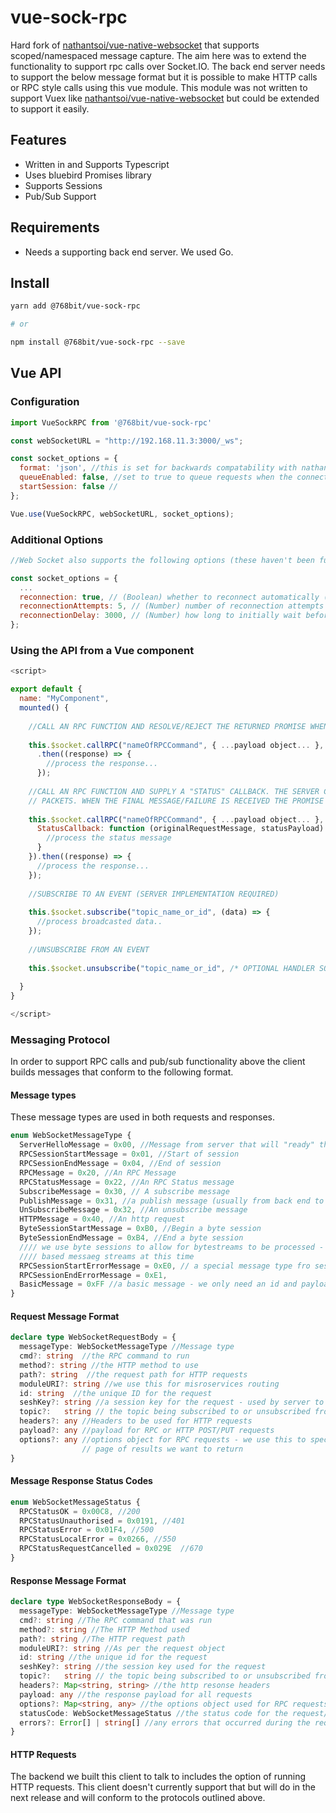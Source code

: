 # vue-sock-rpc
Hard fork of [nathantsoi/vue-native-websocket](https://github.com/nathantsoi) that supports scoped/namespaced message capture. The aim here was to extend the functionality to support 
rpc calls over Socket.IO. The back end server needs to support the below message format but it is possible to make HTTP calls or RPC style calls
using this vue module. This module was not written to support Vuex like [nathantsoi/vue-native-websocket](https://github.com/nathantsoi) but could be extended to support it easily.

## Features
- Written in and Supports Typescript
- Uses bluebird Promises library
- Supports Sessions
- Pub/Sub Support

## Requirements
- Needs a supporting back end server. We used Go.

## Install
``` bash
yarn add @768bit/vue-sock-rpc

# or

npm install @768bit/vue-sock-rpc --save
```

## Vue API

### Configuration
``` js
import VueSockRPC from '@768bit/vue-sock-rpc'

const webSocketURL = "http://192.168.11.3:3000/_ws"; 

const socket_options = {
  format: 'json', //this is set for backwards compatability with nathantsoi/vue-native-websocket
  queueEnabled: false, //set to true to queue requests when the connection isn't available.
  startSession: false //
};

Vue.use(VueSockRPC, webSocketURL, socket_options);
```
### Additional Options
``` js
//Web Socket also supports the following options (these haven't been fully tested and are disabled by default)

const socket_options = {
  ...
  reconnection: true, // (Boolean) whether to reconnect automatically (false)
  reconnectionAttempts: 5, // (Number) number of reconnection attempts before giving up (Infinity),
  reconnectionDelay: 3000, // (Number) how long to initially wait before attempting a new (1000)
};
```

### Using the API from a Vue component
```js
<script>

export default {
  name: "MyComponent",
  mounted() {
    
    //CALL AN RPC FUNCTION AND RESOLVE/REJECT THE RETURNED PROMISE WHEN A RESPONSE IS RECEIVED
    
    this.$socket.callRPC("nameOfRPCCommand", { ...payload object... }, { ...optional options payload... })
      .then((response) => {
        //process the response...
      });
    
    //CALL AN RPC FUNCTION AND SUPPLY A "STATUS" CALLBACK. THE SERVER CAN SEND BACK STATUS/PROGRESS 
    // PACKETS. WHEN THE FINAL MESSAGE/FAILURE IS RECEIVED THE PROMISE WILL BE FINALISED
    
    this.$socket.callRPC("nameOfRPCCommand", { ...payload object... }, { 
      StatusCallback: function (originalRequestMessage, statusPayload) {
        //process the status message
      }
    }).then((response) => {
      //process the response...
    });
    
    //SUBSCRIBE TO AN EVENT (SERVER IMPLEMENTATION REQUIRED)
    
    this.$socket.subscribe("topic_name_or_id", (data) => {
      //process broadcasted data..
    });
    
    //UNSUBSCRIBE FROM AN EVENT
    
    this.$socket.unsubscribe("topic_name_or_id", /* OPTIONAL HANDLER SO ONLY THE SUPPLIED HANDLER IS UNSUBSCRIBED */);
    
  }
}

</script>

```

### Messaging Protocol
In order to support RPC calls and pub/sub functionality above the client builds messages that conform to the following format. 
#### Message types
These message types are used in both requests and responses. 
```typescript
enum WebSocketMessageType {
  ServerHelloMessage = 0x00, //Message from server that will "ready" the connection for use
  RPCSessionStartMessage = 0x01, //Start of session
  RPCSessionEndMessage = 0x04, //End of session
  RPCMessage = 0x20, //An RPC Message
  RPCStatusMessage = 0x22, //An RPC Status message
  SubscribeMessage = 0x30, // A subscribe message
  PublishMessage = 0x31, //a publish message (usually from back end to front end only...
  UnSubscribeMessage = 0x32, //An unsubscribe message
  HTTPMessage = 0x40, //An http request
  ByteSessionStartMessage = 0xB0, //Begin a byte session
  ByteSessionEndMessage = 0xB4, //End a byte session
  //// we use byte sessions to allow for bytestreams to be processed - this web socket client doesnt support byte
  //// based messaeg streams at this time
  RPCSessionStartErrorMessage = 0xE0, // a special message type fro session start and end errors..
  RPCSessionEndErrorMessage = 0xE1,
  BasicMessage = 0xFF //a basic message - we only need an id and payload for this...
}
```
#### Request Message Format
```typescript
declare type WebSocketRequestBody = {
  messageType: WebSocketMessageType //Message type
  cmd?: string  //the RPC command to run
  method?: string //the HTTP method to use
  path?: string  //the request path for HTTP requests
  moduleURI?: string //we use this for misroservices routing
  id: string  //the unique ID for the request
  seshKey?: string //a session key for the request - used by server to identify user
  topic?:   string // the topic being subscribed to or unsubscribed from
  headers?: any //Headers to be used for HTTP requests
  payload?: any //payload for RPC or HTTP POST/PUT requests
  options?: any //options object for RPC requests - we use this to specify sort fields or which 
                // page of results we want to return
}
```
#### Message Response Status Codes
```typescript
enum WebSocketMessageStatus {
  RPCStatusOK = 0x00C8, //200
  RPCStatusUnauthorised = 0x0191, //401
  RPCStatusError = 0x01F4, //500
  RPCStatusLocalError = 0x0266, //550
  RPCStatusRequestCancelled = 0x029E  //670
}
```
#### Response Message Format
```typescript
declare type WebSocketResponseBody = {
  messageType: WebSocketMessageType //Message type
  cmd?: string //The RPC command that was run
  method?: string //The HTTP Method used
  path?: string //The HTTP request path
  moduleURI?: string //As per the request object
  id: string //the unique id for the request
  seshKey?: string //the session key used for the request
  topic?:   string // the topic being subscribed to or unsubscribed from
  headers?: Map<string, string> //the http resonse headers
  payload: any //the response payload for all requests
  options?: Map<string, any> //the options object used for RPC requests
  statusCode: WebSocketMessageStatus //the status code for the request/response
  errors?: Error[] | string[] //any errors that occurred during the request
}
```
#### HTTP Requests
The backend we built this client to talk to includes the option of running HTTP requests. This client doesn't currently support that but will do in the next release and will conform to the protocols outlined above.
